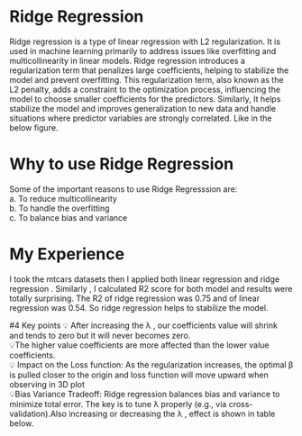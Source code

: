 # Ridge Regression
Ridge regression is a type of linear regression with L2 regularization. It is used in machine learning primarily to address issues like overfitting and multicollinearity in linear models. Ridge regression introduces a regularization term that penalizes large coefficients, helping to stabilize the model and prevent overfitting. This regularization term, also known as the L2 penalty, adds a constraint to the optimization process, influencing the model to choose smaller coefficients for the predictors.
Similarly, It helps stabilize the model and improves generalization to new data and handle situations where predictor variables are strongly correlated. Like in the below figure. 
# Why to use Ridge Regression
 Some of the important reasons to use Ridge Regresssion are:  
   a. To reduce multicollinearity  
   b. To handle the overfitting  
   c. To balance bias and variance  

# My Experience
I took the mtcars datasets then I applied both linear regression and ridge regression .
Similarly , I calculated R2 score for both model and results were totally surprising. The R2 of ridge regression was 0.75 and of linear regression was 0.54. So ridge regression helps to stabilize the model.

#4 Key points 
💡 After increasing the λ , our coefficients value will shrink and tends to zero but it will never becomes zero.  
💡The higher value coefficients are more affected than the lower value coefficients.  
💡 Impact on the Loss function: As the regularization increases, the optimal β is pulled closer to the origin and loss function will move upward when observing in 3D plot  
💡Bias Variance Tradeoff: Ridge regression balances bias and variance to minimize total error. The key is to tune λ properly (e.g., via cross-validation).Also increasing or decreasing the λ , effect is shown in table below.   

